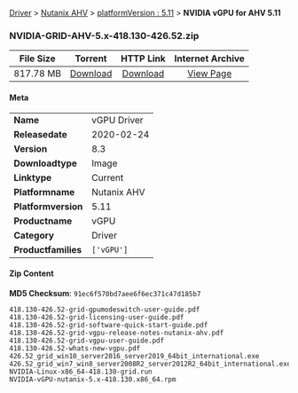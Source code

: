 
[Driver](/README.md)  >  [Nutanix AHV](/index/Driver/Nutanix_AHV.md)  >  [platformVersion : 5.11](/index/Driver/Nutanix_AHV/5.11.md)  >  **NVIDIA vGPU for AHV 5.11**


### NVIDIA-GRID-AHV-5.x-418.130-426.52.zip

| **File Size** | **Torrent**  | **HTTP Link** | **Internet Archive** |
|:-------------:|:------------:|:-------------:|:--------------------:|
| 817.78 MB |  [Download](https://archive.org/download/nvgpu_NVIDIA-GRID-AHV-5.x-418.130-426.52.zip/nvgpu_NVIDIA-GRID-AHV-5.x-418.130-426.52.zip_archive.torrent)       | [Download](https://archive.org/compress/nvgpu_NVIDIA-GRID-AHV-5.x-418.130-426.52.zip) | [View Page](https://archive.org/details/nvgpu_NVIDIA-GRID-AHV-5.x-418.130-426.52.zip)       |

#### Meta

<table>
<tr><td><strong>Name</strong></td><td>vGPU Driver</td></tr>
<tr><td><strong>Releasedate</strong></td><td>2020-02-24</td></tr>
<tr><td><strong>Version</strong></td><td>8.3</td></tr>
<tr><td><strong>Downloadtype</strong></td><td>Image</td></tr>
<tr><td><strong>Linktype</strong></td><td>Current</td></tr>
<tr><td><strong>Platformname</strong></td><td>Nutanix AHV</td></tr>
<tr><td><strong>Platformversion</strong></td><td>5.11</td></tr>
<tr><td><strong>Productname</strong></td><td>vGPU</td></tr>
<tr><td><strong>Category</strong></td><td>Driver</td></tr>
<tr><td><strong>Productfamilies</strong></td><td><code>['vGPU']</code></td></tr>
</table>

#### Zip Content

**MD5 Checksum**: `91ec6f570bd7aee6f6ec371c47d185b7`

```text
418.130-426.52-grid-gpumodeswitch-user-guide.pdf
418.130-426.52-grid-licensing-user-guide.pdf
418.130-426.52-grid-software-quick-start-guide.pdf
418.130-426.52-grid-vgpu-release-notes-nutanix-ahv.pdf
418.130-426.52-grid-vgpu-user-guide.pdf
418.130-426.52-whats-new-vgpu.pdf
426.52_grid_win10_server2016_server2019_64bit_international.exe
426.52_grid_win7_win8_server2008R2_server2012R2_64bit_international.exe
NVIDIA-Linux-x86_64-418.130-grid.run
NVIDIA-vGPU-nutanix-5.x-418.130.x86_64.rpm
```